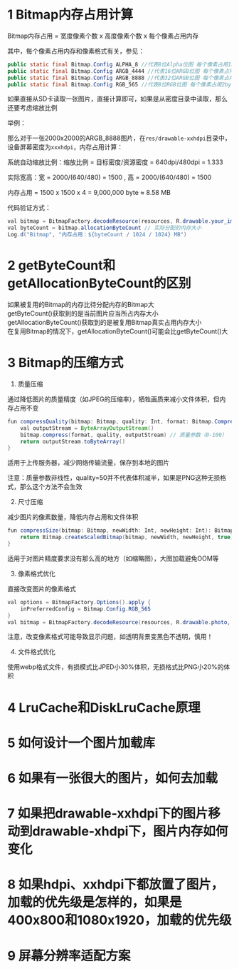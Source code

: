 # 1 Bitmap内存占用计算  

Bitmap内存占用 = 宽度像素个数 x 高度像素个数 x 每个像素占用内存   

其中，每个像素占用内存和像素格式有关，参见：

```java
public static final Bitmap.Config ALPHA_8 //代表8位Alpha位图 每个像素占用1byte内存
public static final Bitmap.Config ARGB_4444 //代表16位ARGB位图 每个像素占用2byte内存
public static final Bitmap.Config ARGB_8888 //代表32位ARGB位图 每个像素占用4byte内存
public static final Bitmap.Config RGB_565 //代表8位RGB位图 每个像素占用2byte内存
```  

如果直接从SD卡读取一张图片，直接计算即可，如果是从密度目录中读取，那么还要考虑缩放比例  

举例：

那么对于一张2000x2000的ARGB_8888图片，在`res/drawable-xxhdpi`目录中，设备屏幕密度为`xxxhdpi`，内存占用计算：  

系统自动缩放比例：缩放比例 = 目标密度/资源密度 = 640dpi/480dpi = 1.333  

实际宽高：宽 = 2000/(640/480) = 1500 , 高 = 2000/(640/480) = 1500  

内存占用 = 1500 x 1500 x 4 = 9,000,000 byte ≈ 8.58 MB  

代码验证方式：  
```java
val bitmap = BitmapFactory.decodeResource(resources, R.drawable.your_image)
val byteCount = bitmap.allocationByteCount // 实际分配的内存大小
Log.d("Bitmap", "内存占用：${byteCount / 1024 / 1024} MB")
```

# 2 getByteCount和getAllocationByteCount的区别  

如果被复用的Bitmap的内存比待分配内存的Bitmap大  
getByteCount()获取到的是当前图片应当所占内存大小  
getAllocationByteCount()获取到的是被复用Bitmap真实占用内存大小  
在复用Bitmap的情况下，getAllocationByteCount()可能会比getByteCount()大  

# 3 Bitmap的压缩方式  

1. 质量压缩  

通过降低图片的质量精度（如JPEG的压缩率），牺牲画质来减小文件体积，但内存占用不变  

```java
fun compressQuality(bitmap: Bitmap, quality: Int, format: Bitmap.CompressFormat): ByteArray {
    val outputStream = ByteArrayOutputStream()
    bitmap.compress(format, quality, outputStream) // 质量参数（0-100）
    return outputStream.toByteArray()
}
```
适用于上传服务器，减少网络传输流量，保存到本地的图片  

注意：质量参数非线性，quality=50并不代表体积减半，如果是PNG这种无损格式，那么这个方法不会生效  

2. 尺寸压缩  

减少图片的像素数量，降低内存占用和文件体积  
```java
fun compressSize(bitmap: Bitmap, newWidth: Int, newHeight: Int): Bitmap {
    return Bitmap.createScaledBitmap(bitmap, newWidth, newHeight, true)
}
```

适用于对图片精度要求没有那么高的地方（如缩略图），大图加载避免OOM等  

3. 像素格式优化  

直接改变图片的像素格式  
```java
val options = BitmapFactory.Options().apply {
    inPreferredConfig = Bitmap.Config.RGB_565
}
val bitmap = BitmapFactory.decodeResource(resources, R.drawable.photo, options)
```

注意，改变像素格式可能导致显示问题，如透明背景变黑色不透明，慎用！  

4. 文件格式优化  

使用webp格式文件，有损模式比JPED小30%体积，无损格式比PNG小20%的体积  


# 4 LruCache和DiskLruCache原理  


# 5 如何设计一个图片加载库  


# 6 如果有一张很大的图片，如何去加载  



# 7 如果把drawable-xxhdpi下的图片移动到drawable-xhdpi下，图片内存如何变化  


# 8 如果hdpi、xxhdpi下都放置了图片，加载的优先级是怎样的，如果是400x800和1080x1920，加载的优先级  


# 9 屏幕分辨率适配方案  


